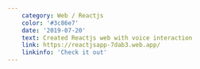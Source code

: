 ```yaml
---
    category: Web / Reactjs
    color: '#3c86e7'
    date: '2019-07-20'
    text: Created Reactjs web with voice interaction
    link: https://reactjsapp-7dab3.web.app/
    linkinfo: 'Check it out'
---
```

